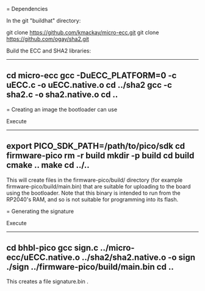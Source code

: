 = Dependencies

In the git "buildhat" directory:

  git clone https://github.com/kmackay/micro-ecc.git
  git clone https://github.com/ogay/sha2.git

Build the ECC and SHA2 libraries:

----
  cd micro-ecc
  gcc -DuECC_PLATFORM=0 -c uECC.c -o uECC.native.o
  cd ../sha2
  gcc -c sha2.c -o sha2.native.o
  cd ..
----

= Creating an image the bootloader can use

Execute

----
  export PICO_SDK_PATH=/path/to/pico/sdk
  cd firmware-pico
  rm -r build
  mkdir -p build
  cd build
  cmake ..
  make
  cd ../..
----

This will create files in the firmware-pico/build/ directory (for example
firmware-pico/build/main.bin) that are suitable for uploading to the
board using the bootloader. Note that this binary is intended to run from
the RP2040's RAM, and so is not suitable for programming into its flash.

= Generating the signature

Execute

----
  cd bhbl-pico
  gcc sign.c ../micro-ecc/uECC.native.o ../sha2/sha2.native.o -o sign
  ./sign ../firmware-pico/build/main.bin
  cd ..
----

This creates a file signature.bin .
